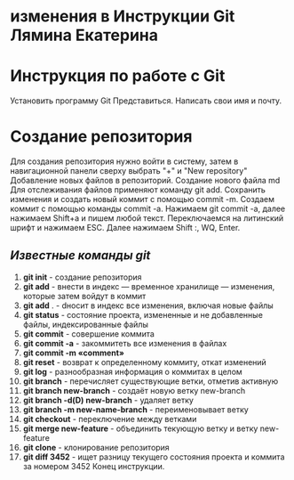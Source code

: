# изменения в Инструкции Git Лямина Екатерина
# Инструкция по работе с Git
Установить программу Git
Представиться. Написать свои имя и почту.
# Создание репозитория
Для создания репозитория нужно войти в систему, затем в навигационной панели сверху выбрать "+" и "New repository"
Добавление новых файлов в репозиторий. Создание нового файла md
Для отслеживания файлов применяют команду git add.
Сохранить изменения и создать новый коммит с помощью commit -m.
Создаем коммит с помощью команды commit -a.
 Нажимаем git commit -a, далее нажимаем Shift+a и пишем любой текст. Переключаемся на литинский шрифт и нажимаем ESC. Далее нажимаем Shift :, WQ, Enter.
 
 ## *Известные команды git*
 1. **git init** - создание репозитория
 2. **git add** - внести в индекс — временное хранилище — изменения, которые затем войдут в коммит
3. **git add** . - dносит в индекс все изменения, включая новые файлы
4. **git status** - состояние проекта, измененные и не добавленные файлы, индексированные файлы
5. **git commit** - совершение коммита
6. **git commit -a** - закоммитеть все изменения в файлах
7. **git commit -m «comment»**
8. **git reset** - возврат к определенному коммиту, откат изменений
9. **git log** - разнообразная информация о коммитах в целом
10. **git branch** - перечисляет существующие ветки, отметив активную
11. **git branch new-branch** - cоздаёт новую ветку new-branch
12. **git branch -d(D) new-branch** - удаляет ветку
13. **git branch -m new-name-branch** - переименовывает ветку
14. **git checkout** - переключение между ветками
15. **git merge new-feature** - объединить текующую ветку и ветку new-feature
16. **git clone** - клонирование репозитория
17. **git diff 3452** - ищет разницу текущего состояния проекта и коммита за номером 3452
Конец инструкции.
